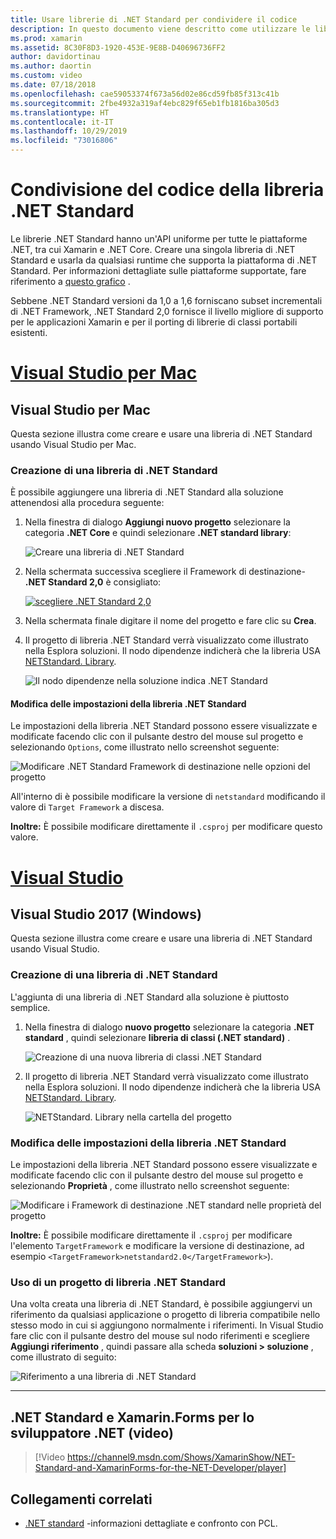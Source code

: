 ```yaml
---
title: Usare librerie di .NET Standard per condividere il codice
description: In questo documento viene descritto come utilizzare le librerie di .NET Standard per condividere il codice. Viene illustrato come creare una libreria di .NET Standard, modificarne le impostazioni e usarla in un'applicazione.
ms.prod: xamarin
ms.assetid: 8C30F8D3-1920-453E-9E8B-D40696736FF2
author: davidortinau
ms.author: daortin
ms.custom: video
ms.date: 07/18/2018
ms.openlocfilehash: cae59053374f673a56d02e86cd59fb85f313c41b
ms.sourcegitcommit: 2fbe4932a319af4ebc829f65eb1fb1816ba305d3
ms.translationtype: HT
ms.contentlocale: it-IT
ms.lasthandoff: 10/29/2019
ms.locfileid: "73016806"
---
```

# <a name="net-standard-library-code-sharing"></a>Condivisione del codice della libreria .NET Standard

Le librerie .NET Standard hanno un'API uniforme per tutte le piattaforme .NET, tra cui Xamarin e .NET Core. Creare una singola libreria di .NET Standard e usarla da qualsiasi runtime che supporta la piattaforma di .NET Standard. Per informazioni dettagliate sulle piattaforme supportate, fare riferimento a [questo grafico](https://docs.microsoft.com/dotnet/standard/net-standard#net-implementation-support) .

Sebbene .NET Standard versioni da 1,0 a 1,6 forniscano subset incrementali di .NET Framework, .NET Standard 2,0 fornisce il livello migliore di supporto per le applicazioni Xamarin e per il porting di librerie di classi portabili esistenti.

# <a name="visual-studio-for-mactabmacos"></a>[Visual Studio per Mac](#tab/macos)

## <a name="visual-studio-for-mac"></a>Visual Studio per Mac

Questa sezione illustra come creare e usare una libreria di .NET Standard usando Visual Studio per Mac.

### <a name="creating-a-net-standard-library"></a>Creazione di una libreria di .NET Standard

È possibile aggiungere una libreria di .NET Standard alla soluzione attenendosi alla procedura seguente:

1. Nella finestra di dialogo **Aggiungi nuovo progetto** selezionare la categoria **.NET Core** e quindi selezionare **.NET standard library**:

    ![Creare una libreria di .NET Standard](net-standard-images/vsm01-m157.png "Creazione di una nuova libreria .NET Standard")

2. Nella schermata successiva scegliere il Framework di destinazione- **.NET Standard 2,0** è consigliato:

    [![scegliere .NET Standard 2,0](net-standard-images/vsm01a-m157-sml.png)](net-standard-images/vsm01a-m157.png#lightbox)

3. Nella schermata finale digitare il nome del progetto e fare clic su **Crea**.

4. Il progetto di libreria .NET Standard verrà visualizzato come illustrato nella Esplora soluzioni. Il nodo dipendenze indicherà che la libreria USA [NETStandard. Library](https://www.nuget.org/packages/NETStandard.Library/).

    ![Il nodo dipendenze nella soluzione indica .NET Standard](net-standard-images/vsm02-m157.png)

#### <a name="editing-net-standard-library-settings"></a>Modifica delle impostazioni della libreria .NET Standard

Le impostazioni della libreria .NET Standard possono essere visualizzate e modificate facendo clic con il pulsante destro del mouse sul progetto e selezionando `Options`, come illustrato nello screenshot seguente:

![Modificare .NET Standard Framework di destinazione nelle opzioni del progetto](net-standard-images/vsm03-m157.png "Modificare la versione del Framework di destinazione .NET Standard nelle opzioni del progetto")

All'interno di è possibile modificare la versione di `netstandard` modificando il valore di `Target Framework` a discesa.

**Inoltre:** È possibile modificare direttamente il `.csproj` per modificare questo valore.

# <a name="visual-studiotabwindows"></a>[Visual Studio](#tab/windows)

## <a name="visual-studio-2017-windows"></a>Visual Studio 2017 (Windows)

Questa sezione illustra come creare e usare una libreria di .NET Standard usando Visual Studio.

### <a name="creating-a-net-standard-library"></a>Creazione di una libreria di .NET Standard

L'aggiunta di una libreria di .NET Standard alla soluzione è piuttosto semplice.

1. Nella finestra di dialogo **nuovo progetto** selezionare la categoria **.NET standard** , quindi selezionare **libreria di classi (.NET standard)** .

    ![Creazione di una nuova libreria di classi .NET Standard](net-standard-images/vs01-w157.png "Crea nuova libreria di classi .NET Standard")

2. Il progetto di libreria .NET Standard verrà visualizzato come illustrato nella Esplora soluzioni. Il nodo dipendenze indicherà che la libreria USA [NETStandard. Library](https://www.nuget.org/packages/NETStandard.Library/).

    ![NETStandard. Library nella cartella del progetto](net-standard-images/vs02-w157.png "Progetto .NET Standard nella soluzione")

### <a name="editing-net-standard-library-settings"></a>Modifica delle impostazioni della libreria .NET Standard

Le impostazioni della libreria .NET Standard possono essere visualizzate e modificate facendo clic con il pulsante destro del mouse sul progetto e selezionando **Proprietà** , come illustrato nello screenshot seguente:

![Modificare i Framework di destinazione .NET standard nelle proprietà del progetto](net-standard-images/vs03-w157.png "Fare riferimento a una libreria di .NET Standard allo stesso modo di altri progetti")

**Inoltre:** È possibile modificare direttamente il `.csproj` per modificare l'elemento `TargetFramework` e modificare la versione di destinazione, ad esempio `<TargetFramework>netstandard2.0</TargetFramework>`).

### <a name="using-a-net-standard-library-project"></a>Uso di un progetto di libreria .NET Standard

Una volta creata una libreria di .NET Standard, è possibile aggiungervi un riferimento da qualsiasi applicazione o progetto di libreria compatibile nello stesso modo in cui si aggiungono normalmente i riferimenti. In Visual Studio fare clic con il pulsante destro del mouse sul nodo riferimenti e scegliere **Aggiungi riferimento** , quindi passare alla scheda **soluzioni > soluzione** , come illustrato di seguito:

![Riferimento a una libreria di .NET Standard](net-standard-images/vs04.png "In Visual Studio fare clic con il pulsante destro del mouse sul nodo riferimenti e scegliere Aggiungi riferimento. passare quindi alla scheda progetti soluzione come illustrato")

-----

## <a name="net-standard-and-xamarinforms-for-the-net-developer-video"></a>.NET Standard e Xamarin.Forms per lo sviluppatore .NET (video)

> [!Video https://channel9.msdn.com/Shows/XamarinShow/NET-Standard-and-XamarinForms-for-the-NET-Developer/player]

## <a name="related-links"></a>Collegamenti correlati

* [.NET standard](https://docs.microsoft.com/dotnet/standard/net-standard) -informazioni dettagliate e confronto con PCL.
